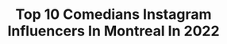 ---
title: Top 10 Comedians Instagram Influencers In Montreal In 2022
description: >-
  Find top comedians Instagram influencers in Montreal in 2022. Most popular hashtags: #standup #montreal #humour.
platform: Instagram
hits: 6
text_top: Discover the most popular Instagram profiles on inBeat.
text_bottom: Our database holds 6 Instagram influencers like this in Montreal, Canada for you to connect with.
profiles:
  - username: "virgfortin"
    fullname: >-
      Virginie Fortin
    bio: >-
      Blagues et bobettes. En tournée partout au Québec- billets ici ⬇️
    location: "Canada"
    followers: 91465
    engagement: 110
    commentsToLikes: 0.018971
    id: ck5q6ss9jyoz90i115zpjgo79
    verified: true
    hashtags: "#sonyimages, #dubruitdanslecosmos, #standup, #sadcover"
  - username: "mikewardca"
    fullname: >-
      Mike Ward
    bio: >-
      Jokes & vodka
    location: "Canada"
    followers: 60027
    engagement: 155
    commentsToLikes: 0.017267
    id: ck5c9ws45c9x90i11kebt7j3x
    verified: true
    hashtags: "#standupcomedy, #standup, #sousecoute, #podcasting"
  - username: "taniadutel"
    fullname: >-
      Tania Dutel
    bio: >-
      Confinée sur @netflixfr «Comedians of the world»🇫🇷Épisode 3
    location: "Canada"
    followers: 27388
    engagement: 670
    commentsToLikes: 0.021881
    id: ck55ku3rv03n50i11ifrkvmlu
    verified: true
    hashtags: "#saintetienne, #montreal, #confinement, #coiffeur"
  - username: "thisisjosho"
    fullname: >-
      Josh Otusanya 🇳🇬
    bio: >-
      📲 ✘ TikTok: JoshOtusanya (920k+) ⚡️ 🎤 ✘ Stand up Comedian ⚽️ ✘ Former D1 Soccer Player 📝 ✘ HuffPost & Inc Mag
    location: "Canada"
    followers: 7011
    engagement: 758
    commentsToLikes: 0.086325
    id: ck8wfc1alfi680j78jett4b5z
    verified: false
    hashtags: "#positiveenergy, #oneminutepodcast, #blackbeardedmen, #blackmodels"
  - username: "dolino.real"
    fullname: >-
      Dolino
    bio: >-
      
    location: "Canada"
    followers: 2670
    engagement: 784
    commentsToLikes: 0.154156
    id: ck601t273g4fl0i14vmxhmmr3
    verified: false
    hashtags: "#canada, #quebec, #france, #rire"
  - username: "vegan__as__fvck"
    fullname: >-
      Donny Ⓥ 🌱
    bio: >-
      ❤️ Love and compassion 🎉 @vegan__af__events 🧢 @vegan__af__apparel 👨🏽‍🍳 @vegan__af__kitchen 🎬 @veganfirstbite
    location: "Canada"
    followers: 14514
    engagement: 460
    commentsToLikes: 0.095607
    id: ck8sxgp5yhbu00j78ot5vw3qb
    verified: false
    hashtags: "#plantbased, #veganforlife, #vegansofla, #veganbabe"
  - username: "jacob.ursomarzo"
    fullname: >-
      Jacob Ursomarzo
    bio: >-
      Cameo link below Actor Comedian Creator • Tik Tok @ br0ce Twitter @ jacob.ursomarzo
    location: "Canada"
    followers: 359812
    engagement: 2040
    commentsToLikes: 0.013856
    id: ck8sw1voddi640j78e8e73tla
    verified: false
    hashtags: "#childactor, #anne, #arthur, #jacobursomarzo"
  - username: "esthermonster"
    fullname: >-
      esther povitsky
    bio: >-
      stand up comedian & actor sweatpant entrepreneur @sleepoverbyesther one hour stand up special HOT FOR MY NAME on cc.com TEXT ME 847-648-9098
    location: "Canada"
    followers: 187229
    engagement: 443
    commentsToLikes: 0.020354
    id: ck15syzmkfiy50i19kbeagsbh
    verified: true
    hashtags: ""
  - username: "julienolke"
    fullname: >-
      Julie Nolke
    bio: >-
      Actor. Writer. Comedian. 🇨🇦 Bookings: carolyn@grandwaveentertainment.com
    location: "Canada"
    followers: 109855
    engagement: 488
    commentsToLikes: 0.016286
    id: ckap186x3tgwc0i78el2ggkmr
    verified: false
    hashtags: "#mechanic, #2gether4ever, #nofilter"
  - username: "sunnydcomedy"
    fullname: >-
      Sunee Dhaliwal
    bio: >-
      OvO, Comedian, lover by default, and I have a mild sneaker problem Twitter: @sunnydcomedy Snapchat: sunee_dhaliwal Check out the interview 👇
    location: "Canada"
    followers: 38443
    engagement: 100
    commentsToLikes: 0.075775
    id: ck5q0gmf15wbq0i110fiye1yj
    verified: false
    hashtags: "#blm, #standup, #winnipeg, #cute"
---